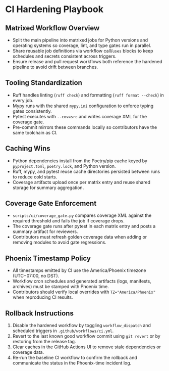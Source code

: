 # CI Hardening Playbook

## Matrixed Workflow Overview
- Split the main pipeline into matrixed jobs for Python versions and operating systems so coverage, lint, and type gates run in parallel.
- Share reusable job definitions via workflow call/`uses` blocks to keep schedules and secrets consistent across triggers.
- Ensure release and pull request workflows both reference the hardened pipeline to avoid drift between branches.

## Tooling Standardization
- Ruff handles linting (`ruff check`) and formatting (`ruff format --check`) in every job.
- Mypy runs with the shared `mypy.ini` configuration to enforce typing gates consistently.
- Pytest executes with `--cov=src` and writes coverage XML for the coverage gate.
- Pre-commit mirrors these commands locally so contributors have the same toolchain as CI.

## Caching Wins
- Python dependencies install from the Poetry/pip cache keyed by `pyproject.toml`, `poetry.lock`, and Python version.
- Ruff, mypy, and pytest reuse cache directories persisted between runs to reduce cold starts.
- Coverage artifacts upload once per matrix entry and reuse shared storage for summary aggregation.

## Coverage Gate Enforcement
- `scripts/ci/coverage_gate.py` compares coverage XML against the required threshold and fails the job if coverage drops.
- The coverage gate runs after pytest in each matrix entry and posts a summary artifact for reviewers.
- Contributors must refresh golden coverage data when adding or removing modules to avoid gate regressions.

## Phoenix Timestamp Policy
- All timestamps emitted by CI use the America/Phoenix timezone (UTC−07:00, no DST).
- Workflow cron schedules and generated artifacts (logs, manifests, archives) must be stamped with Phoenix time.
- Contributors should verify local overrides with `TZ="America/Phoenix"` when reproducing CI results.

## Rollback Instructions
1. Disable the hardened workflow by toggling `workflow_dispatch` and scheduled triggers in `.github/workflows/ci.yml`.
2. Revert to the last known good workflow commit using `git revert` or by restoring from the release tag.
3. Clear caches in the GitHub Actions UI to remove stale dependencies or coverage data.
4. Re-run the baseline CI workflow to confirm the rollback and communicate the status in the Phoenix-time incident log.
